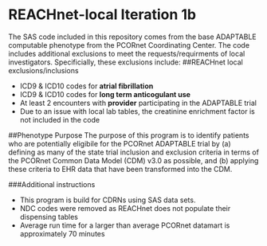 # REACHnet-local Iteration 1b
The SAS code included in this repository comes from the base ADAPTABLE computable phenotype from the PCORnet Coordinating Center. The code includes additional exclusions to meet the requests/requirments of local investigators. Specificially, these exclusions include:
##REACHnet local exclusions/inclusions 
*  ICD9 & ICD10 codes for **atrial fibrillation** 
*  ICD9 & ICD10 codes for **long term anticogulant use** 
*  At least 2 encounters with **provider** participating in the ADAPTABLE trial 
* Due to an issue with local lab tables, the creatinine enrichment factor is not included in the code 

##Phenotype Purpose 
The purpose of this program is to identify patients who are potentially eligibile for the PCORnet ADAPTABLE trial by (a) defining as many of the state trial inclusion and exclusion criteria in terms of the PCORnet Common Data Model (CDM) v3.0 as possible, and (b) applying these criteria to EHR data that have been transformed into the CDM. 

###Additional instructions 
* This program is build for CDRNs using SAS data sets. 
* NDC codes were removed as REACHnet does not populate their dispensing tables 
* Average run time for a larger than average PCORnet datamart is approximately 70 minutes 
